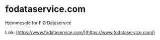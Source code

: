 # fodataservice.com
Hjemmeside for F.Ø Dataservice

Link:
[https://www.fodataservice.com/](https://www.fodataservice.com/)

